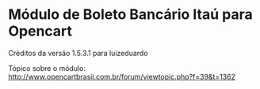 Módulo de Boleto Bancário Itaú para Opencart
====================================

Créditos da versão 1.5.3.1 para luizeduardo

Tópico sobre o módulo: http://www.opencartbrasil.com.br/forum/viewtopic.php?f=39&t=1362
